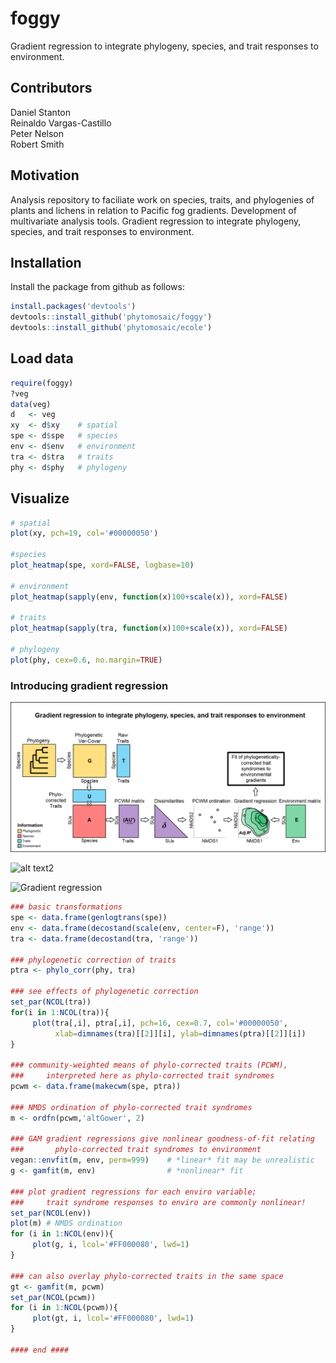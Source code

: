 # foggy

Gradient regression to integrate phylogeny, species, and trait responses to environment.


## Contributors

Daniel Stanton  
Reinaldo Vargas-Castillo  
Peter Nelson  
Robert Smith


## Motivation

Analysis repository to faciliate work on species, traits, and phylogenies of plants and lichens in relation to Pacific fog gradients.  Development of multivariate analysis tools. 
Gradient regression to integrate phylogeny, species, and trait responses to environment.


## Installation

Install the package from github as follows:
```r
install.packages('devtools')
devtools::install_github('phytomosaic/foggy')
devtools::install_github('phytomosaic/ecole')
```


## Load data

```r
require(foggy)
?veg
data(veg)
d   <- veg
xy  <- d$xy    # spatial
spe <- d$spe   # species
env <- d$env   # environment
tra <- d$tra   # traits
phy <- d$phy   # phylogeny
```

## Visualize

```r
# spatial
plot(xy, pch=19, col='#00000050')

#species
plot_heatmap(spe, xord=FALSE, logbase=10)

# environment
plot_heatmap(sapply(env, function(x)100+scale(x)), xord=FALSE)

# traits
plot_heatmap(sapply(tra, function(x)100+scale(x)), xord=FALSE)

# phylogeny
plot(phy, cex=0.6, no.margin=TRUE)

```

### Introducing gradient regression

![alt text1](https://github.com/phytomosaic/foggy/blob/master/.makefiles/workflow.png)

![alt text2](https://raw.githubusercontent.com/phytomosaic/foggy/.makefiles/workflow.png)

![Gradient regression](phytomosaic.github.com/foggy/.makefiles/workflow.png)

```r
### basic transformations
spe <- data.frame(genlogtrans(spe))
env <- data.frame(decostand(scale(env, center=F), 'range'))
tra <- data.frame(decostand(tra, 'range'))

### phylogenetic correction of traits
ptra <- phylo_corr(phy, tra)

### see effects of phylogenetic correction
set_par(NCOL(tra))
for(i in 1:NCOL(tra)){
     plot(tra[,i], ptra[,i], pch=16, cex=0.7, col='#00000050',
          xlab=dimnames(tra)[[2]][i], ylab=dimnames(ptra)[[2]][i])
}

### community-weighted means of phylo-corrected traits (PCWM),
###     interpreted here as phylo-corrected trait syndromes
pcwm <- data.frame(makecwm(spe, ptra))

### NMDS ordination of phylo-corrected trait syndromes
m <- ordfn(pcwm,'altGower', 2)

### GAM gradient regressions give nonlinear goodness-of-fit relating
###       phylo-corrected trait syndromes to environment
vegan::envfit(m, env, perm=999)    # *linear* fit may be unrealistic 
g <- gamfit(m, env)                # *nonlinear* fit

### plot gradient regressions for each enviro variable;
###     trait syndrome responses to enviro are commonly nonlinear!
set_par(NCOL(env))
plot(m) # NMDS ordination
for (i in 1:NCOL(env)){
     plot(g, i, lcol='#FF000080', lwd=1)
}

### can also overlay phylo-corrected traits in the same space
gt <- gamfit(m, pcwm)
set_par(NCOL(pcwm))
for (i in 1:NCOL(pcwm)){
     plot(gt, i, lcol='#FF000080', lwd=1)
}

#### end ####
```




